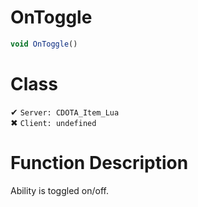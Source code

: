 # OnToggle
```js
void OnToggle()
```
# Class
✔ `Server: CDOTA_Item_Lua`  
✖ `Client: undefined`  

# Function Description
Ability is toggled on/off.
